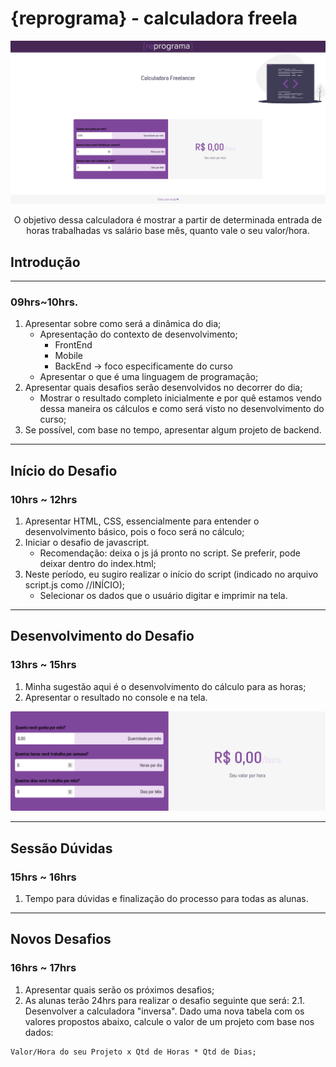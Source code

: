 # {reprograma} - calculadora freela

<p align="center">
  <img src=".github/docs/fullpage.png"/>
	
  <p align="center">
  O objetivo dessa calculadora é mostrar a partir de determinada entrada de horas trabalhadas vs salário base mês, quanto vale o seu valor/hora.
  </p>
  
</p>

## Introdução

---

### 09hrs~10hrs.

1. Apresentar sobre como será a dinâmica do dia;
	- Apresentação do contexto de desenvolvimento;
		- FrontEnd
		- Mobile
		- BackEnd -> foco especificamente do curso
	- Apresentar o que é uma linguagem de programação;
2. Apresentar quais desafios serão desenvolvidos no decorrer do dia;
	- Mostrar o resultado completo inicialmente e por quê estamos vendo dessa maneira os cálculos e como será visto no desenvolvimento do curso;
3. Se possível, com base no tempo, apresentar algum projeto de backend.

---

## Início do Desafio

### 10hrs ~ 12hrs

1. Apresentar HTML, CSS, essencialmente para entender o desenvolvimento básico, pois o foco será no cálculo;
2. Iniciar o desafio de javascript.
	- Recomendação: deixa o js já pronto no script. Se preferir, pode deixar dentro do index.html;
3. Neste período, eu sugiro realizar o início do script (indicado no arquivo script.js como //INÍCIO);
	- Selecionar os dados que o usuário digitar e imprimir na tela.

---

## Desenvolvimento do Desafio

### 13hrs ~ 15hrs

1. Minha sugestão aqui é o desenvolvimento do cálculo para as horas;
2. Apresentar o resultado no console e na tela.

<img src=".github/docs/calculator.png"/>

---

## Sessão Dúvidas

### 15hrs ~ 16hrs

1. Tempo para dúvidas e finalização do processo para todas as alunas.

---

## Novos Desafios

### 16hrs ~ 17hrs

1. Apresentar quais serão os próximos desafios;
2. As alunas terão 24hrs para realizar o desafio seguinte que será:
2.1. Desenvolver a calculadora "inversa".
Dado uma nova tabela com os valores propostos abaixo, calcule o valor de um projeto com base nos dados:

```
Valor/Hora do seu Projeto x Qtd de Horas * Qtd de Dias;
```

